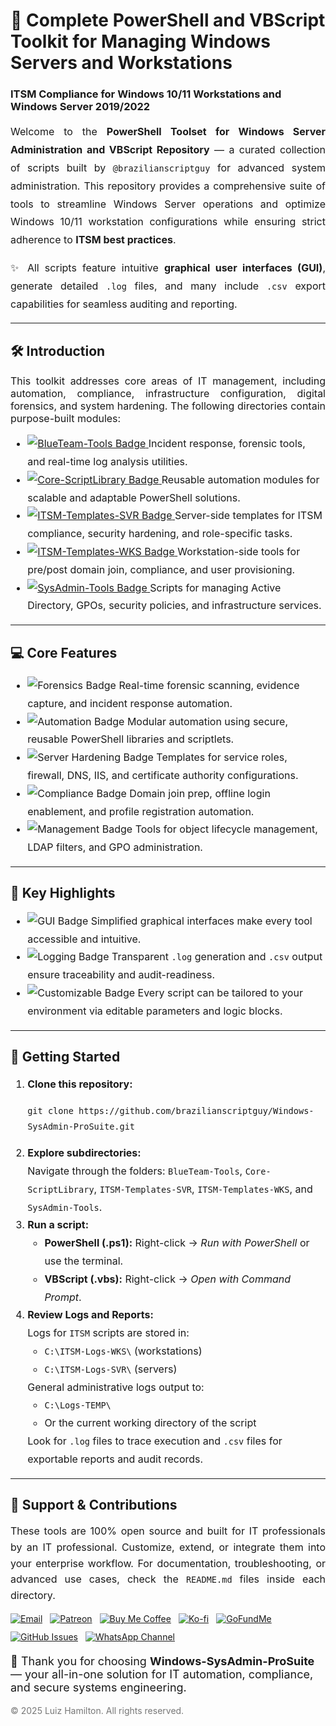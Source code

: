 <h1>🚀 Complete PowerShell and VBScript Toolkit for Managing Windows Servers and Workstations</h1>
<h3>ITSM Compliance for Windows 10/11 Workstations and Windows Server 2019/2022</h3>

<p style="text-align: justify; font-size: 16px; line-height: 1.8;">
  Welcome to the <strong>PowerShell Toolset for Windows Server Administration and VBScript Repository</strong> — a curated collection of scripts built by <code>@brazilianscriptguy</code> for advanced system administration. This repository provides a comprehensive suite of tools to streamline Windows Server operations and optimize Windows 10/11 workstation configurations while ensuring strict adherence to <strong>ITSM best practices</strong>.
</p>

<p style="text-align: justify; font-size: 16px; line-height: 1.8;">
  ✨ All scripts feature intuitive <strong>graphical user interfaces (GUI)</strong>, generate detailed <code>.log</code> files, and many include <code>.csv</code> export capabilities for seamless auditing and reporting.
</p>

<hr />

<h2>🛠️ Introduction</h2>
<p style="text-align: justify; font-size: 16px;">
  This toolkit addresses core areas of IT management, including automation, compliance, infrastructure configuration, digital forensics, and system hardening. The following directories contain purpose-built modules:
</p>

<ul style="font-size: 16px; line-height: 1.8;">
  <li>
    <a href="https://github.com/brazilianscriptguy/Windows-SysAdmin-ProSuite/tree/main/BlueTeam-Tools" target="_blank" rel="noopener noreferrer">
      <img src="https://img.shields.io/badge/BlueTeam%20Tools-Forensics-orange?style=flat-square&logo=security" alt="BlueTeam-Tools Badge">
    </a>
    Incident response, forensic tools, and real-time log analysis utilities.
  </li>
  <li>
    <a href="https://github.com/brazilianscriptguy/Windows-SysAdmin-ProSuite/tree/main/Core-ScriptLibrary" target="_blank" rel="noopener noreferrer">
      <img src="https://img.shields.io/badge/Core%20ScriptLibrary-Asset-red?style=flat-square&logo=vscode" alt="Core-ScriptLibrary Badge">
    </a>
    Reusable automation modules for scalable and adaptable PowerShell solutions.
  </li>
  <li>
    <a href="https://github.com/brazilianscriptguy/Windows-SysAdmin-ProSuite/tree/main/ITSM-Templates-SVR" target="_blank" rel="noopener noreferrer">
      <img src="https://img.shields.io/badge/ITSM%20Templates-SVR-purple?style=flat-square&logo=server" alt="ITSM-Templates-SVR Badge">
    </a>
    Server-side templates for ITSM compliance, security hardening, and role-specific tasks.
  </li>
  <li>
    <a href="https://github.com/brazilianscriptguy/Windows-SysAdmin-ProSuite/tree/main/ITSM-Templates-WKS" target="_blank" rel="noopener noreferrer">
      <img src="https://img.shields.io/badge/ITSM%20Templates-WKS-green?style=flat-square&logo=windows" alt="ITSM-Templates-WKS Badge">
    </a>
    Workstation-side tools for pre/post domain join, compliance, and user provisioning.
  </li>
  <li>
    <a href="https://github.com/brazilianscriptguy/Windows-SysAdmin-ProSuite/tree/main/SysAdmin-Tools" target="_blank" rel="noopener noreferrer">
      <img src="https://img.shields.io/badge/SysAdmin%20Tools-Management-blue?style=flat-square&logo=windows" alt="SysAdmin-Tools Badge">
    </a>
    Scripts for managing Active Directory, GPOs, security policies, and infrastructure services.
  </li>
</ul>

<hr />

<h2>💻 Core Features</h2>
<ul style="font-size: 16px; line-height: 1.8;">
  <li>
    <img src="https://img.shields.io/badge/Forensic%20Analysis-orange?style=flat-square&logo=security" alt="Forensics Badge">
    Real-time forensic scanning, evidence capture, and incident response automation.
  </li>
  <li>
    <img src="https://img.shields.io/badge/PowerShell%20Automation-red?style=flat-square&logo=powershell" alt="Automation Badge">
    Modular automation using secure, reusable PowerShell libraries and scriptlets.
  </li>
  <li>
    <img src="https://img.shields.io/badge/Server%20Hardening-purple?style=flat-square&logo=server" alt="Server Hardening Badge">
    Templates for service roles, firewall, DNS, IIS, and certificate authority configurations.
  </li>
  <li>
    <img src="https://img.shields.io/badge/Workstation%20Compliance-green?style=flat-square&logo=windows" alt="Compliance Badge">
    Domain join prep, offline login enablement, and profile registration automation.
  </li>
  <li>
    <img src="https://img.shields.io/badge/AD%20Management-blue?style=flat-square&logo=microsoft" alt="Management Badge">
    Tools for object lifecycle management, LDAP filters, and GPO administration.
  </li>
</ul>

<hr />

<h2>🌟 Key Highlights</h2>
<ul style="font-size: 16px; line-height: 1.8;">
  <li>
    <img src="https://img.shields.io/badge/GUI%20Driven-yellow?style=flat-square&logo=windowsterminal" alt="GUI Badge">
    Simplified graphical interfaces make every tool accessible and intuitive.
  </li>
  <li>
    <img src="https://img.shields.io/badge/Structured%20Logging-orange?style=flat-square&logo=notepadplusplus" alt="Logging Badge">
    Transparent <code>.log</code> generation and <code>.csv</code> output ensure traceability and audit-readiness.
  </li>
  <li>
    <img src="https://img.shields.io/badge/Customizable-green?style=flat-square&logo=gear" alt="Customizable Badge">
    Every script can be tailored to your environment via editable parameters and logic blocks.
  </li>
</ul>

<hr />

<h2>🚀 Getting Started</h2>
<ol style="font-size: 16px; line-height: 1.8;">
  <li><strong>Clone this repository:</strong>
    <pre><code>git clone https://github.com/brazilianscriptguy/Windows-SysAdmin-ProSuite.git</code></pre>
  </li>
  <li><strong>Explore subdirectories:</strong><br>
    Navigate through the folders: <code>BlueTeam-Tools</code>, <code>Core-ScriptLibrary</code>, <code>ITSM-Templates-SVR</code>, <code>ITSM-Templates-WKS</code>, and <code>SysAdmin-Tools</code>.
  </li>
  <li><strong>Run a script:</strong>
    <ul>
      <li><strong>PowerShell (.ps1):</strong> Right-click → <em>Run with PowerShell</em> or use the terminal.</li>
      <li><strong>VBScript (.vbs):</strong> Right-click → <em>Open with Command Prompt</em>.</li>
    </ul>
  </li>
  <li><strong>Review Logs and Reports:</strong><br>
    Logs for <code>ITSM</code> scripts are stored in:
    <ul>
      <li><code>C:\ITSM-Logs-WKS\</code> (workstations)</li>
      <li><code>C:\ITSM-Logs-SVR\</code> (servers)</li>
    </ul>
    General administrative logs output to:
    <ul>
      <li><code>C:\Logs-TEMP\</code></li>
      <li>Or the current working directory of the script</li>
    </ul>
    Look for <code>.log</code> files to trace execution and <code>.csv</code> files for exportable reports and audit records.
  </li>
</ol>

<hr />

<h2>🤝 Support & Contributions</h2>
<p style="text-align: justify; font-size: 16px; line-height: 1.6;">
  These tools are 100% open source and built for IT professionals by an IT professional. Customize, extend, or integrate them into your enterprise workflow.
  For documentation, troubleshooting, or advanced use cases, check the <code>README.md</code> files inside each directory.
</p>

<div style="margin-top: 15px; display: flex; flex-wrap: wrap; gap: 12px;">
  <a href="mailto:luizhamilton.lhr@gmail.com" target="_blank">
    <img src="https://img.shields.io/badge/Email-luizhamilton.lhr@gmail.com-D14836?style=for-the-badge&logo=gmail" alt="Email">
  </a>
  <a href="https://www.patreon.com/brazilianscriptguy" target="_blank">
    <img src="https://img.shields.io/badge/Support%20Me-Patreon-red?style=for-the-badge&logo=patreon" alt="Patreon">
  </a>
  <a href="https://buymeacoffee.com/brazilianscriptguy" target="_blank">
    <img src="https://img.shields.io/badge/Buy%20Me%20a%20Coffee-yellow?style=for-the-badge&logo=buymeacoffee" alt="Buy Me Coffee">
  </a>
  <a href="https://ko-fi.com/brazilianscriptguy" target="_blank">
    <img src="https://img.shields.io/badge/Ko--fi-blue?style=for-the-badge&logo=kofi" alt="Ko-fi">
  </a>
  <a href="https://www.gofundme.com/f/brazilianscriptguy" target="_blank">
    <img src="https://img.shields.io/badge/GoFundMe-green?style=for-the-badge&logo=gofundme" alt="GoFundMe">
  </a>
  <a href="https://github.com/brazilianscriptguy/Windows-SysAdmin-ProSuite/issues" target="_blank">
    <img src="https://img.shields.io/badge/Report%20Issues-GitHub-blue?style=for-the-badge&logo=github" alt="GitHub Issues">
  </a>
  <a href="https://whatsapp.com/channel/0029VaEgqC50G0XZV1k4Mb1c" target="_blank">
    <img src="https://img.shields.io/badge/Join%20Us-WhatsApp-25D366?style=for-the-badge&logo=whatsapp" alt="WhatsApp Channel">
  </a>
</div>

<p style="font-size: 18px; margin-top: 20px;">
  💼 Thank you for choosing <strong>Windows-SysAdmin-ProSuite</strong> — your all-in-one solution for IT automation, compliance, and secure systems engineering.
</p>

<p style="color: #777;">&copy; 2025 Luiz Hamilton. All rights reserved.</p>
